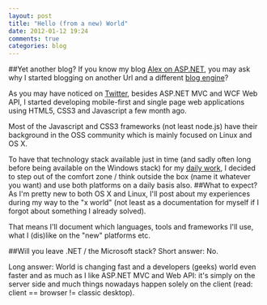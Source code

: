 ```yaml
---
layout: post
title: "Hello (from a new) World"
date: 2012-01-12 19:24
comments: true
categories: blog
---
```

##Yet another blog?
If you know my blog [Alex on ASP.NET](http://blog.alexonasp.net), you may ask why I started blogging on another Url and a different [blog engine](http://www.octopress.org)?

As you may have noticed on [Twitter](http://twitter.com/AlexZeitler), besides ASP.NET MVC and WCF Web API, I started developing mobile-first and single page web applications using HTML5, CSS3 and Javascript a few month ago.

Most of the Javascript and CSS3 frameworks (not least node.js) have their background in the OSS community which is mainly focused on Linux and OS X.

To have that technology stack available just in time (and sadly often long before being available on the Windows stack) for my [daily work](http://pdmlab.com), I decided to step out of the comfort zone / think outside the box (name it whatever you want) and use both platforms on a daily basis also.
##What to expect?
As I'm pretty new to both OS X and Linux, I'll post about my experiences during my way to the "x world" (not least as a documentation for myself if I forgot about something I already solved).

That means I'll document which languages, tools and frameworks I'll use, what I (dis)like on the "new" platforms etc. 

##Will you leave .NET / the Microsoft stack?
Short answer: No. 

Long answer: World is changing fast and a developers (geeks) world even faster and as much as I like ASP.NET MVC and Web API: it's simply on the server side and much things nowadays happen solely on the client (read: client == browser != classic desktop).
